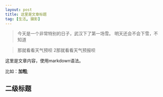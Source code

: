 ```yaml
---
layout: post
title: 这里是文章标题
tag: [生活, 摄影]
---
```


> 今天是一个非常特别的日子，武汉下了第一场雪。
> 明天还会不会下雪，不知道

> 那就看看天气预呗
2那就看看天气预报呗

这里是文章内容，使用markdown语法。

比如：**加粗**;

## 二级标题
